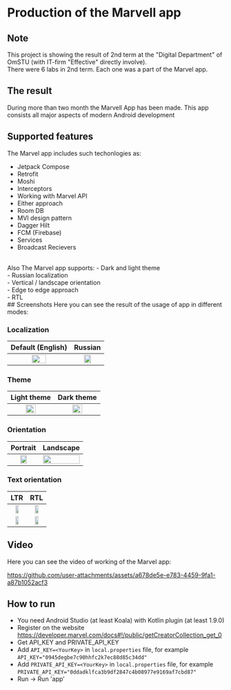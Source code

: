# Production of the Marvell app
## Note
This project is showing the result of 2nd term at the "Digital Department" of OmSTU (with IT-firm "Effective" directly involve). <br/>
There were 6 labs in 2nd term. Each one was a part of the Marvel app. <br/>
## The result
During more than two month the Marvell App has been made. This app consists all major aspects of modern Android development<br/>
## Supported features
The Marvel app includes such techonlogies as:
- Jetpack Compose<br/>
- Retrofit<br/>
- Moshi<br/>
- Interceptors<br/>
- Working with Marvel API<br/>
- Either approach</br>
- Room DB</br>
- MVI design pattern</br>
- Dagger Hilt</br>
- FCM (Firebase)</br>
- Services</br>
- Broadcast Recievers</br>
</br>
Also The Marvel app supports:
- Dark and light theme</br>
- Russian localization</br>
- Vertical / landscape orientation </br>
- Edge to edge approach</br>
- RTL</br>
## Screenshots
Here you can see the result of the usage of app in different modes: <br/>

### Localization
|                                                             Default (English)                                                            |                                                           Russian                                                           |
|:---------------------------------------------------------------------------------------------------------------------------------------:|:---------------------------------------------------------------------------------------------------------------------------------------:|
| <img src="https://github.com/Roman194/Marvel__app_project/assets/66479764/66d4953f-eb86-47b8-9033-2a9cf7dfcfdb" width=50% height=50%> | <img src="https://github.com/Roman194/Marvel__app_project/assets/66479764/4a5cb41c-6528-4940-aa40-bc2c8950781b" width=50% height=50%> |

### Theme
|                                                             Light theme                                                                 |                                                           Dark theme                                                         |
|:---------------------------------------------------------------------------------------------------------------------------------------:|:---------------------------------------------------------------------------------------------------------------------------------------:|
| <img src="https://github.com/Roman194/Marvel__app_project/assets/66479764/220d323d-914a-4184-9015-a4a1c24476a6" width=50% height=50%> | <img src="https://github.com/Roman194/Marvel__app_project/assets/66479764/66d4953f-eb86-47b8-9033-2a9cf7dfcfdb" width=50% height=50%> |

### Orientation
|                                                            Portrait                                                                     |                                                          Landscape                                                           |
|:---------------------------------------------------------------------------------------------------------------------------------------:|:---------------------------------------------------------------------------------------------------------------------------------------:|
| <img src="https://github.com/Roman194/Marvel__app_project/assets/66479764/faadef66-6643-4c8d-ae52-ff376a76c083" width=50% height=50%> | <img src="https://github.com/Roman194/Marvel__app_project/assets/66479764/3cc6c390-1644-4194-aedc-091439c0fd30" width=100% height=50%> |

### Text orientation
|                                                            LTR                                                                          |                                                          RTL                                                                 |
|:---------------------------------------------------------------------------------------------------------------------------------------:|:---------------------------------------------------------------------------------------------------------------------------------------:|
| <img src="https://github.com/Roman194/Marvel__app_project/assets/66479764/66d4953f-eb86-47b8-9033-2a9cf7dfcfdb" width=50% height=50%> | <img src="https://github.com/Roman194/Marvel__app_project/assets/66479764/1662eafe-5d9a-482b-ba2b-26edbaf5c1f0" width=50% height=50%> |
| <img src="https://github.com/Roman194/Marvel__app_project/assets/66479764/98ac72d0-829f-4d92-9dc8-9fc02594e195" width=50% height=50%> | <img src="https://github.com/Roman194/Marvel__app_project/assets/66479764/24906d8e-8ba4-4fb2-8716-094d06a331bd" width=50% height=50%> |
## Video
Here you can see the video of working of the Marvel app:

https://github.com/user-attachments/assets/a678de5e-e783-4459-9fa1-a87b1052acf3


## How to run
* You need Android Studio (at least Koala) with Kotlin plugin (at least 1.9.0)
* Register on the website https://developer.marvel.com/docs#!/public/getCreatorCollection_get_0
* Get API_KEY and PRIVATE_API_KEY
* Add `API_KEY=<YourKey>` in `local.properties` file, for example `API_KEY="0945degbe7c90hhfc2k7ec88d85c34dd"`
* Add `PRIVATE_API_KEY=<YourKey>` in `local.properties` file, for example `PRIVATE_API_KEY="0ddadklfca3b9df2847c4b08977e9169af7cbd87"`
* Run -> Run 'app'
